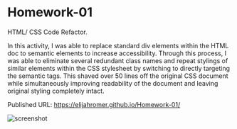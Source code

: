 # Homework-01
HTML/ CSS Code Refactor.

In this activity, I was able to replace standard div elements within the HTML doc to semantic elements to increase accessibility. Through this process, I was able to eliminate several redundant class names and repeat stylings of similar elements within the CSS stylesheet by switching to directly targeting the semantic tags. This shaved over 50 lines off the original CSS document while simultaneously improving readability of the document and leaving original styling completely intact. 

Published URL: https://elijahromer.github.io/Homework-01/


![screenshot](https://user-images.githubusercontent.com/80494962/121409585-4b598e80-c927-11eb-8ca9-c940a64ff3f7.jpg)
